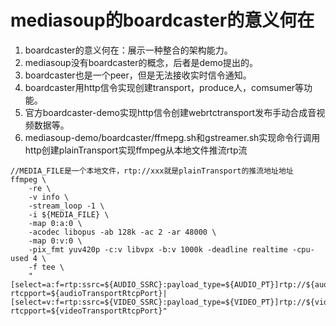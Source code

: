 # mediasoup的boardcaster的意义何在
1. boardcaster的意义何在：展示一种整合的架构能力。
2. mediasoup没有boardcaster的概念，后者是demo提出的。
3. boardcaster也是一个peer，但是无法接收实时信令通知。
4. boardcaster用http信令实现创建transport，produce人，comsumer等功能。
5. 官方boardcaster-demo实现http信令创建webrtctransport发布手动合成音视频数据等。
6. mediasoup-demo/boardcaster/ffmepg.sh和gstreamer.sh实现命令行调用http创建plainTransport实现ffmpeg从本地文件推流rtp流
```
//MEDIA_FILE是一个本地文件，rtp://xxx就是plainTransport的推流地址地址
ffmpeg \
	-re \
	-v info \
	-stream_loop -1 \
	-i ${MEDIA_FILE} \
	-map 0:a:0 \
	-acodec libopus -ab 128k -ac 2 -ar 48000 \
	-map 0:v:0 \
	-pix_fmt yuv420p -c:v libvpx -b:v 1000k -deadline realtime -cpu-used 4 \
	-f tee \
	"[select=a:f=rtp:ssrc=${AUDIO_SSRC}:payload_type=${AUDIO_PT}]rtp://${audioTransportIp}:${audioTransportPort}?rtcpport=${audioTransportRtcpPort}|[select=v:f=rtp:ssrc=${VIDEO_SSRC}:payload_type=${VIDEO_PT}]rtp://${videoTransportIp}:${videoTransportPort}?rtcpport=${videoTransportRtcpPort}"
```
